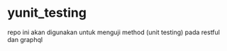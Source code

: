# yunit_testing

repo ini akan digunakan untuk menguji method (unit testing) pada restful dan graphql
